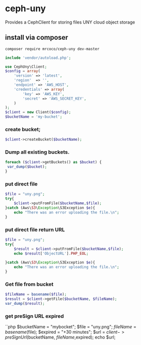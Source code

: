 # ceph-uny
Provides a CephClient for storing files UNY cloud object storage
## install via composer 
```sh
composer require mrcoco/ceph-uny dev-master
```

```php
include 'vendor/autoload.php';

use CephUny\Client;
$config = array(
    'version' => 'latest',
    'region'  => '',
    'endpoint' => 'AWS_HOST',
    'credentials' => array(
        'key' => 'AWS_KEY',
        'secret' => 'AWS_SECRET_KEY',
    )
);
$client = new Client($config);
$bucketName = 'my-bucket';
```
### create bucket;
```php
$client->createBucket($bucketName);
```

### Dump all existing buckets.
```php
foreach ($client->getBuckets() as $bucket) {
 var_dump($bucket);
}
```

### put direct file
```php
$file = "uny.png";
try{
    $client->putFromFile($bucketName,$file);
}catch (Aws\S3\Exception\S3Exception $e){
    echo "There was an error uploading the file.\n";
}
```

### put direct file return URL
```php
$file = "uny.png";
try{
    $result = $client->putFromFile($bucketName,$file);
    echo $result['ObjectURL'].PHP_EOL;
    
}catch (Aws\S3\Exception\S3Exception $e){
    echo "There was an error uploading the file.\n";
}
```

### Get file from bucket
```php
$fileName = basename($file);
$result = $client->getFile($bucketName, $fileName);
var_dump($result);
````

### get preSign URL expired
``php
$bucketName = "mybocket";
$file = "uny.png";
$fileName = basename($file);
$expired = "+30 minutes";
$url = $client->preSignUrl($bucketName, $fileName,$expired);
echo $url;
````